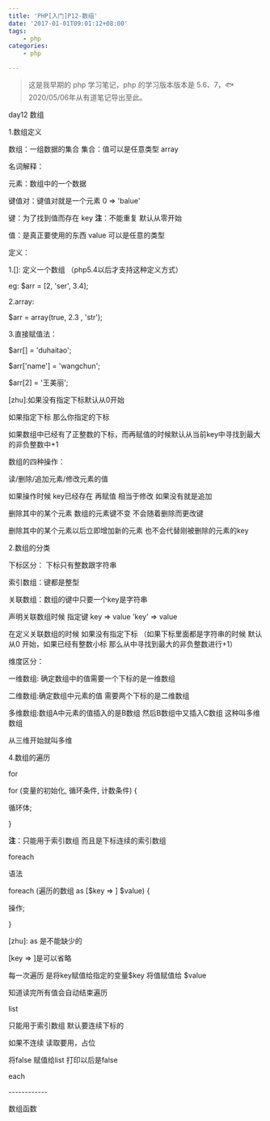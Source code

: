 ```yaml
---
title: 'PHP[入门]P12-数组'
date: '2017-01-01T09:01:12+08:00'
tags:
    - php
categories:
    - php

---
```




> 这是我早期的 php 学习笔记，php 的学习版本版本是 5.6、7，🐟2020/05/06年从有道笔记导出至此。


day12 数组

1.数组定义

数组：一组数据的集合 集合：值可以是任意类型 array

名词解释：

元素：数组中的一个数据

键值对：键值对就是一个元素 0 =\> \'balue\'

键：为了找到值而存在 key **注**：不能重复 默认从零开始

值：是真正要使用的东西 value 可以是任意的类型

定义：

1.\[\]: 定义一个数组 （php5.4以后才支持这种定义方式）

eg: \$arr = \[2, \'ser\', 3.4\];

2.array:

\$arr = array(true, 2.3 , \'str\');

3.直接赋值法：

\$arr\[\] = \'duhaitao\';

\$arr\[\'name\'\] = \'wangchun\';

\$arr\[2\] = \'王美丽\';

\[zhu\]:如果没有指定下标默认从0开始

如果指定下标 那么你指定的下标

如果数组中已经有了正整数的下标，而再赋值的时候默认从当前key中寻找到最大的非负整数中+1

数组的四种操作：

读/删除/追加元素/修改元素的值

如果操作时候 key已经存在 再赋值 相当于修改 如果没有就是追加

删除其中的某个元素 数组的元素键不变 不会随着删除而更改键

删除其中的某个元素以后立即增加新的元素 也不会代替刚被删除的元素的key

2.数组的分类

下标区分： 下标只有整数跟字符串

索引数组：键都是整型

关联数组：数组的键中只要一个key是字符串

声明关联数组时候 指定键 key =\> value \'key\' =\> value

在定义关联数组的时候 如果没有指定下标 （如果下标里面都是字符串的时候
默认 从0 开始，如果已经有整数小标 那么从中寻找到最大的非负整数进行+1）

维度区分：

一维数组: 确定数组中的值需要一个下标的是一维数组

二维数组:确定数组中元素的值 需要两个下标的是二维数组

多维数组:数组A中元素的值插入的是B数组 然后B数组中又插入C数组
这种叫多维数组

从三维开始就叫多维

4.数组的遍历

for

for (变量的初始化, 循环条件, 计数条件) {

循环体;

}

**注**：只能用于索引数组 而且是下标连续的索引数组

foreach

语法

foreach (遍历的数组 as \[\$key =\> \] \$value) {

操作;

}

\[zhu\]: as 是不能缺少的

\[key =\> \]是可以省略

每一次遍历 是将key赋值给指定的变量\$key 将值赋值给 \$value

知道读完所有值会自动结束遍历

list

只能用于索引数组 默认要连续下标的

如果不连续 读取要用，占位

将false 赋值给list 打印以后是false

each

\-\-\-\-\-\-\-\-\-\-\--

数组函数
